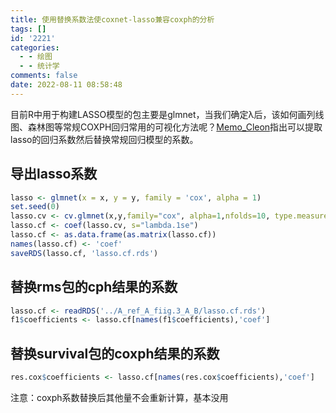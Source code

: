 ```yaml
---
title: 使用替换系数法使coxnet-lasso兼容coxph的分析
tags: []
id: '2221'
categories:
  - - 绘图
  - - 统计学
comments: false
date: 2022-08-11 08:58:48
---
```


目前R中用于构建LASSO模型的包主要是glmnet，当我们确定λ后，该如何画列线图、森林图等常规COXPH回归常用的可视化方法呢？[Memo\_Cleon](https://zhuanlan.zhihu.com/p/535759132)指出可以提取lasso的回归系数然后替换常规回归模型的系数。

## 导出lasso系数

```R
lasso <- glmnet(x = x, y = y, family = 'cox', alpha = 1)
set.seed(0)
lasso.cv <- cv.glmnet(x,y,family="cox", alpha=1,nfolds=10, type.measure = 'C')
lasso.cf <- coef(lasso.cv, s="lambda.1se")
lasso.cf <- as.data.frame(as.matrix(lasso.cf))
names(lasso.cf) <- 'coef'
saveRDS(lasso.cf, 'lasso.cf.rds')
```

## 替换rms包的cph结果的系数

```R
lasso.cf <- readRDS('../A_ref_A_fiig.3_A_B/lasso.cf.rds')
f1$coefficients <- lasso.cf[names(f1$coefficients),'coef']
```

## 替换survival包的coxph结果的系数

```R
res.cox$coefficients <- lasso.cf[names(res.cox$coefficients),'coef']
```

注意：coxph系数替换后其他量不会重新计算，基本没用